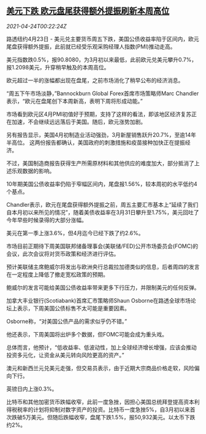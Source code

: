 <!--1619224263000-->
[美元下跌 欧元盘尾获得额外提振刷新本周高位](https://cn.reuters.com/article/global-fx-ny-0423-idCNKBS2CB008)
------

<div><i>2021-04-24T00:22:24Z</i></div><p>路透纽约4月23日 - 美元兑主要货币周五下跌，美国公债收益率陷于区间内，欧元尾盘获得额外提振，此前就已经受乐观采购经理人指数(PMI)推动走高。</p><p>美元指数跌0.5%，报90.8080，为3月初以来最低，此前欧元兑美元攀升0.7%，报1.2098美元，升穿稍早触及的本周高位。</p><p>欧元超过一半的涨幅都出现在盘尾，之前市场消化了稍早公布的经济消息。</p><p>“周五下午市场淡静，”Bannockburn Global Forex首席市场策略师Marc Chandler表示，“欧元在盘尾创下本周新高，表明下周将形成动能。”</p><p>市场看到欧元区4月PMI初值好于预期，支持了这样的看法，即该地区经济复苏正在加速，不会继续远远落后于美国。随后，欧元涨势加剧。</p><p>另有报告显示，美国4月初制造业活动强劲，3月新屋销售跃升20.7%，至逾14年半高位。 这两份报告都确认，美国政府的刺激措施和疫苗接种加快正在提振经济。</p><p>不过，美国制造商报告获得生产所需原材料和其他供应的难度加大，部分抵消了上述乐观数据的影响。</p><p>10年期美国公债收益率仍陷于窄幅区间内，尾盘报1.56%，较本周初的水平低约4个基点。</p><p>Chandler表示，欧元在尾盘获得额外提振之前，周五主要汇市基本上“延续了我们自本月初以来所见的情况”，随着美债收益率在3月31日攀升至1.75%，美元回吐了今年早些时候录得的大部分涨幅。</p><p>美元在第一季上涨3.6%，但4月迄今已经下跌了约2.6%。</p><p>市场目前正期待下周美国联邦储备理事会(美联储/FED)公开市场委员会(FOMC)的会议，此次会议将对货币政策和经济进行评估。</p><p>预计美联储主席鲍威尔将发出与欧洲央行总裁拉加德类似的信息，后者周四的发言在一定程度上降低了撤走宽松政策的预期。</p><p>鲍威尔的发言可能给美国公债收益率带来更多下行压力，并限制美元的任何反弹。</p><p>加拿大丰业银行(Scotiabank)首席汇市策略师Shaun Osborne在路透全球市场论坛上表示，下周美国公债标售不太可能是重要因素。</p><p>Osborne称，“对美国公债产品的需求似乎仍不错。”</p><p>他还表示，下周美国将出炉多个数据，但FOMC可能会成为重头戏。</p><p>总体而言，他预计，“低收益率、低波动性，加上全球经济增长增强，应该会推动投资多元化，让资金从美元转向风险更高的资产。”</p><p>澳元和新西兰元兑美元走强，但交易员表示，由于近期大宗商品价格走软，风险偏向下行。</p><p>英镑日内上涨0.3%。</p><p>比特币和其他加密货币跌幅收窄，此前一度急挫，因担心美国总统拜登提高资本利得税税率的计划将抑制对数字资产的投资。比特币一度急挫5%，自3月初以来首次跌破5万美元。但随后跌幅收窄，盘尾下跌1.5%，报50,932美元。以太币下跌约2%。</p>
